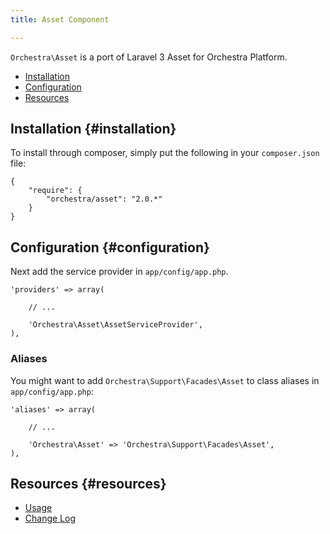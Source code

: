 ```yaml
---
title: Asset Component

---
```


`Orchestra\Asset` is a port of Laravel 3 Asset for Orchestra Platform.

* [Installation](#installation)
* [Configuration](#configuration)
* [Resources](#resources)

## Installation {#installation}

To install through composer, simply put the following in your `composer.json` file:

	{
		"require": {
			"orchestra/asset": "2.0.*"
		}
	}

## Configuration {#configuration}

Next add the service provider in `app/config/app.php`.

	'providers' => array(

		// ...

		'Orchestra\Asset\AssetServiceProvider',
	),

### Aliases

You might want to add `Orchestra\Support\Facades\Asset` to class aliases in `app/config/app.php`:

	'aliases' => array(

		// ...

		'Orchestra\Asset' => 'Orchestra\Support\Facades\Asset',
	),

## Resources {#resources}

* [Usage](/docs/2.0/components/asset/usage)
* [Change Log](/docs/2.0/components/asset/changes#v2-0)
